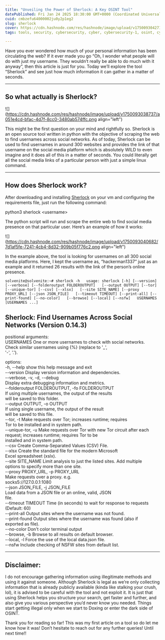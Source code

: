 ```yaml
---
title: "Unveiling the Power of Sherlock: A Key OSINT Tool"
datePublished: Fri Jan 24 2025 18:30:00 GMT+0000 (Coordinated Universal Time)
cuid: cmbzefu64000002ju0y2p1eg2
slug: sherlock
cover: https://cdn.hashnode.com/res/hashnode/image/upload/v1750093042714/e5757236-d0ef-49e3-adaf-ded8e8ae6f0d.png
tags: tools, security, cybersecurity, cyber, cybersecurity-1, osint, cybersec, blueteam, redteaming, sherlock, redteam, cybersecuritytools, cyber-2

---
```


Have you ever wondered how much of your personal information has been circulating the web? If it ever made you go “Oh, I wonder what people will do with just my username. They wouldn’t really be able to do much with it anyway”, then this article is just for you. Today we’ll explore the tool “Sherlock” and see just how much information it can gather in a matter of seconds.

---

## So what actually is Sherlock?

![](https://cdn.hashnode.com/res/hashnode/image/upload/v1750093038737/a051e4cd-bfac-4d7f-8cc0-3480ab574ffc.png align="left")

This might be the first question on your mind and rightfully so. Sherlock is an open source tool written in python with the objective of scraping the web to find usernames across social networks. As of today, Sherlock can be used to find usernames in around 300 websites and provides the link of that username on the social media platform which is absolutely WILD to even imagine and it does all of this in a matter of seconds. You could literally get all the social media links of a particular person with just a simple linux command.

---

## How does Sherlock work?

After downloading and installing [Sherlock](https://github.com/sherlock-project/sherlock) on your vm and configuring the requirements file, just run the following command:

python3 sherlock &lt;username&gt;

The python script will run and scrape the entire web to find social media presence on that particular user. Here’s an example of how it works:

![](https://cdn.hashnode.com/res/hashnode/image/upload/v1750093040682/7d1af5fe-7241-4cb4-8d32-909b05f776c2.png align="left")

In the example above, the tool is looking for usernames on all 300 social media platforms. Here, I kept the username as, “hackerman1337” just as an example and it returned 26 results with the link of the person’s online presence.

`solvenite@solvenite:~# sherlock -h   usage: sherlock [-h] [--version] [--verbose] [--folderoutput FOLDEROUTPUT]   [--output OUTPUT] [--tor] [--unique-tor] [--csv] [--xlsx]   [--site SITE_NAME] [--proxy PROXY_URL] [--json JSON_FILE]   [--timeout TIMEOUT] [--print-all] [--print-found] [--no-color]   [--browse] [--local] [--nsfw]   USERNAMES [USERNAMES ...]`

## Sherlock: Find Usernames Across Social Networks (Version 0.14.3)

positional arguments:  
USERNAMES One or more usernames to check with social networks.  
Check similar usernames using {%} (replace to '\_',  
'-', '.').

options:  
\-h, --help show this help message and exit  
\--version Display version information and dependencies.  
\--verbose, -v, -d, --debug  
Display extra debugging information and metrics.  
\--folderoutput FOLDEROUTPUT, -fo FOLDEROUTPUT  
If using multiple usernames, the output of the results  
will be saved to this folder.  
\--output OUTPUT, -o OUTPUT  
If using single username, the output of the result  
will be saved to this file.  
\--tor, -t Make requests over Tor; increases runtime; requires  
Tor to be installed and in system path.  
\--unique-tor, -u Make requests over Tor with new Tor circuit after each  
request; increases runtime; requires Tor to be  
installed and in system path.  
\--csv Create Comma-Separated Values (CSV) File.  
\--xlsx Create the standard file for the modern Microsoft  
Excel spreadsheet (xslx).  
\--site SITE\_NAME Limit analysis to just the listed sites. Add multiple  
options to specify more than one site.  
\--proxy PROXY\_URL, -p PROXY\_URL  
Make requests over a proxy. e.g.  
socks5://127.0.0.1:1080  
\--json JSON\_FILE, -j JSON\_FILE  
Load data from a JSON file or an online, valid, JSON  
file.  
\--timeout TIMEOUT Time (in seconds) to wait for response to requests  
(Default: 60)  
\--print-all Output sites where the username was not found.  
\--print-found Output sites where the username was found (also if  
exported as file).  
\--no-color Don't color terminal output  
\--browse, -b Browse to all results on default browser.  
\--local, -l Force the use of the local data.json file.  
\--nsfw Include checking of NSFW sites from default list.

---

## Disclaimer:

I do not encourage gathering information using illegitimate methods and using it against someone. Although Sherlock is legal as we’re only collecting information that is already publicly available (kinda like stalking your crush, lol), it is advised to be careful with the tool and not exploit it. It is just that using Sherlock helps you structure your search, get faster and further, and also give you various perspective you’d never know you needed. Things start getting illegal only when we start to Doxing or enter the dark side of OSINT.

Thank you for reading so far! This was my first article on a tool so do let me know how it was! Don’t hesitate to reach out for any further queries! Until next time!!